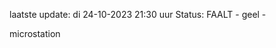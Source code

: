 laatste update: 
di 24-10-2023 21:30   uur 
Status: FAALT - geel - 
<div class="service Y">microstation</div>